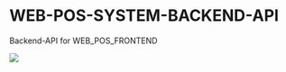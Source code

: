 # WEB-POS-SYSTEM-BACKEND-API
Backend-API for WEB_POS_FRONTEND

<img src = "https://i.ibb.co/kDh8KfC/Studio-Project-1-V1.gif">
